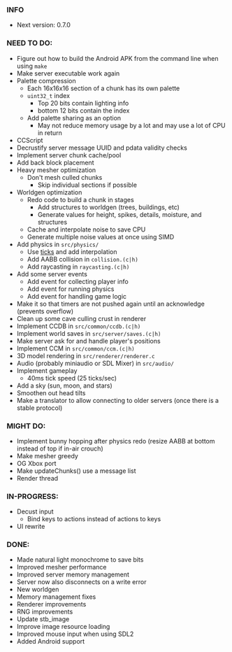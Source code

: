 ### INFO
- Next version: 0.7.0

### NEED TO DO:
- Figure out how to build the Android APK from the command line when using `make`
- Make server executable work again
- Palette compression
    - Each 16x16x16 section of a chunk has its own palette
    - `uint32_t` index
        - Top 20 bits contain lighting info
        - bottom 12 bits contain the index
    - Add palette sharing as an option
        - May not reduce memory usage by a lot and may use a lot of CPU in return
- CCScript
- Decrustify server message UUID and pdata validity checks
- Implement server chunk cache/pool
- Add back block placement
- Heavy mesher optimization
    - Don't mesh culled chunks
        - Skip individual sections if possible
- Worldgen optimization
    - Redo code to build a chunk in stages
        - Add structures to worldgen (trees, buildings, etc)
        - Generate values for height, spikes, details, moisture, and structures
    - Cache and interpolate noise to save CPU
    - Generate multiple noise values at once using SIMD
- Add physics in `src/physics/`
    - Use [ticks](https://gafferongames.com/post/fix_your_timestep/) and add interpolation
    - Add AABB collision in `collision.(c|h)`
    - Add raycasting in `raycasting.(c|h)`
- Add some server events
    - Add event for collecting player info
    - Add event for running physics
    - Add event for handling game logic
- Make it so that timers are not pushed again until an acknowledge (prevents overflow)
- Clean up some cave culling crust in renderer
- Implement CCDB in `src/common/ccdb.(c|h)`
- Implement world saves in `src/server/saves.(c|h)`
- Make server ask for and handle player's positions
- Implement CCM in `src/common/ccm.(c|h)`
- 3D model rendering in `src/renderer/renderer.c`
- Audio (probably miniaudio or SDL Mixer) in `src/audio/`
- Implement gameplay
    - 40ms tick speed (25 ticks/sec)
- Add a sky (sun, moon, and stars)
- Smoothen out head tilts
- Make a translator to allow connecting to older servers (once there is a stable protocol)

### MIGHT DO:
- Implement bunny hopping after physics redo (resize AABB at bottom instead of top if in-air crouch)
- Make mesher greedy
- OG Xbox port
- Make updateChunks() use a message list
- Render thread

### IN-PROGRESS:
- Decust input
    - Bind keys to actions instead of actions to keys
- UI rewrite

### DONE:
- Made natural light monochrome to save bits
- Improved mesher performance
- Improved server memory management
- Server now also disconnects on a write error
- New worldgen
- Memory management fixes
- Renderer improvements
- RNG improvements
- Update stb_image
- Improve image resource loading
- Improved mouse input when using SDL2
- Added Android support
